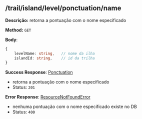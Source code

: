 ## /trail/island/level/ponctuation/name

**Descrição:** retorna a pontuação com o nome especificado

**Method:** `GET`

**Body**:

```typescript
{
    levelName: string,   // nome da ilha
    islandId: string,    // id da trilha
}
```

**Success Response**: [Ponctuation](../../../../src/domain/trilhas/@entities/ponctuation.ts)
- retorna a pontuação com o nome especificado
- Status: `201`

**Error Response**: [ResourceNotFoundError](../../../../src/core/errors/resource-not-found-error.ts)
- nenhuma pontuação com o nome especificado existe no DB
- Status: `400`

